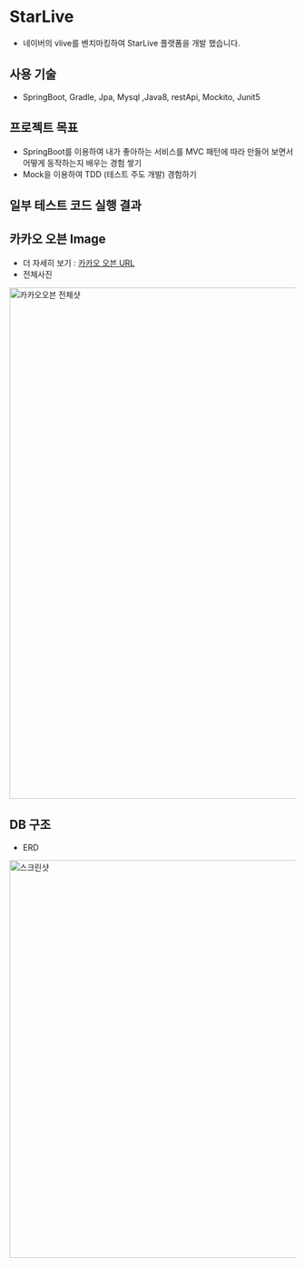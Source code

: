 # StarLive
- 네이버의 vlive를 벤치마킹하여 StarLive 플랫폼을 개발 했습니다.

## 사용 기술
- SpringBoot, Gradle, Jpa, Mysql ,Java8, restApi, Mockito, Junit5

## 프로젝트 목표 
- SpringBoot를 이용하여 내가 좋아하는 서비스를 MVC 패턴에 따라 만들어 보면서 어떻게 동작하는지 배우는 경험 쌓기 
- Mock을 이용하여 TDD (테스트 주도 개발) 경험하기

## 일부 테스트 코드 실행 결과

## 카카오 오븐 Image 
- 더 자세히 보기 : [카카오 오븐 URL](https://ovenapp.io/view/giiGddb80SL29dAwe6WhgRlt4BebNdpA/0QO6X) 
- 전체사진
<img width="900" alt="카카오오븐 전체샷" src="https://user-images.githubusercontent.com/60209292/110220381-adf65500-7f08-11eb-9ee3-0fea03beccf8.png">

## DB 구조
- ERD 
<img width="700" alt="스크린샷" src="https://user-images.githubusercontent.com/60209292/109429279-4e96d180-7a3e-11eb-82d7-cf6a121ea169.png">


